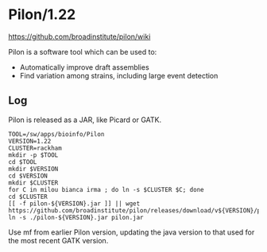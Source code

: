 Pilon/1.22
==========

<https://github.com/broadinstitute/pilon/wiki>

Pilon is a software tool which can be used to:
* Automatically improve draft assemblies
* Find variation among strains, including large event detection

Log
---

Pilon is released as a JAR, like Picard or GATK.

    TOOL=/sw/apps/bioinfo/Pilon
    VERSION=1.22
    CLUSTER=rackham
    mkdir -p $TOOL
    cd $TOOL
    mkdir $VERSION
    cd $VERSION
    mkdir $CLUSTER
    for C in milou bianca irma ; do ln -s $CLUSTER $C; done
    cd $CLUSTER
    [[ -f pilon-${VERSION}.jar ]] || wget https://github.com/broadinstitute/pilon/releases/download/v${VERSION}/pilon-${VERSION}.jar
    ln -s ./pilon-${VERSION}.jar pilon.jar

Use mf from earlier Pilon version, updating the java version to that used for
the most recent GATK version.

